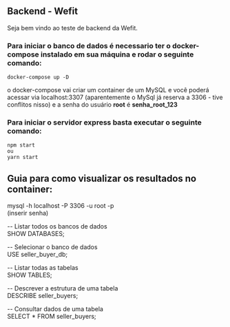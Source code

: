 ## Backend - Wefit

Seja bem vindo ao teste de backend da Wefit.

### Para iniciar o banco de dados é necessario ter o docker-compose instalado em sua máquina e rodar o seguinte comando:

    docker-compose up -D

o docker-compose vai criar um container de um MySQL e você poderá acessar via localhost:3307 (aparentemente o MySql já reserva a 3306 - tive conflitos nisso) e a senha do usuário **root** é **senha_root_123**

### Para iniciar o servidor express basta executar o seguinte comando:

    npm start
    ou
    yarn start

## Guia para como visualizar os resultados no container:

mysql -h localhost -P 3306 -u root -p <br/>
(inserir senha)

-- Listar todos os bancos de dados <br/>
SHOW DATABASES;

-- Selecionar o banco de dados <br/>
USE seller_buyer_db;

-- Listar todas as tabelas <br/>
SHOW TABLES;

-- Descrever a estrutura de uma tabela <br/>
DESCRIBE seller_buyers;

-- Consultar dados de uma tabela <br/>
SELECT \* FROM seller_buyers;
